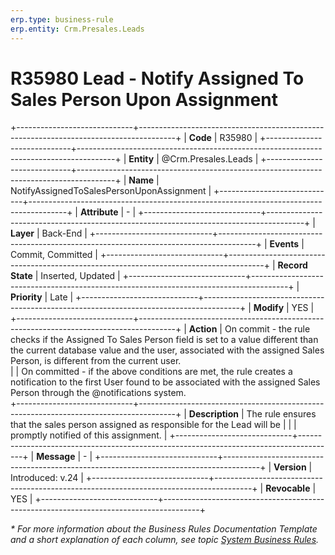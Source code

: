 ```yaml
---
erp.type: business-rule
erp.entity: Crm.Presales.Leads
---
```


# R35980 Lead - Notify Assigned To Sales Person Upon Assignment
+-----------------------------+---------------------------------------------------------------------------------------+
| **Code**                    | R35980                                                                                |
+-----------------------------+---------------------------------------------------------------------------------------+
| **Entity**                  | @Crm.Presales.Leads                                                                   |
+-----------------------------+---------------------------------------------------------------------------------------+
| **Name**                    | NotifyAssignedToSalesPersonUponAssignment                                             |
+-----------------------------+---------------------------------------------------------------------------------------+
| **Attribute**               | \-                                                                                    |
+-----------------------------+---------------------------------------------------------------------------------------+
| **Layer**                   | Back-End                                                                              |
+-----------------------------+---------------------------------------------------------------------------------------+
| **Events**                  | Commit, Committed                                                                     |
+-----------------------------+---------------------------------------------------------------------------------------+
| **Record State**            | Inserted, Updated                                                                     |
+-----------------------------+---------------------------------------------------------------------------------------+
| **Priority**                | Late                                                                                  |
+-----------------------------+---------------------------------------------------------------------------------------+
| **Modify**                  | YES                                                                                   |
+-----------------------------+---------------------------------------------------------------------------------------+
| **Action**                  | On commit - the rule checks if the Assigned To Sales Person field is set to a value different than the current database value and the user, associated with the assigned Sales Person, is different from the current user. <br>
|                             | On committed - if the above conditions are met, the rule creates a notification to the first User found to be associated with the assigned Sales Person through the @notifications system.                                                              
+-----------------------------+---------------------------------------------------------------------------------------+
| **Description**             | The rule ensures that the sales person assigned as responsible for the Lead will be   |
|                             | promptly notified of this assignment.                                                 |
+-----------------------------+---------------------------------------------------------------------------------------+
| **Message**                 | \-                                                                                    |
+-----------------------------+---------------------------------------------------------------------------------------+
| **Version**                 | Introduced: v.24                                                                      |
+-----------------------------+---------------------------------------------------------------------------------------+
| **Revocable**               | YES                                                                                   |
+-----------------------------+---------------------------------------------------------------------------------------+

*\* For more information about the Business Rules Documentation Template and a short explanation of each column, see
topic [System Business Rules](../templates/template-description-system-business-rules.md).*
